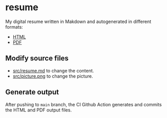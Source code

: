 # resume
My digital resume written in Makdown and autogenerated in different formats:
- [HTML](https://htmlpreview.github.io/?https://github.com/sergicanet9/resume/blob/main/resume-sergi-canet.html)
- [PDF](https://raw.githubusercontent.com/sergicanet9/resume/main/resume-sergi-canet.pdf)

## Modify source files
- [src/resume.md](https://github.com/sergicanet9/resume/blob/main/src/resume.md) to change the content.
- [src/picture.png](https://github.com/sergicanet9/resume/blob/main/src/picture.png) to change the picture.

## Generate output
After pushing to `main` branch, the CI Github Action generates and commits the HTML and PDF output files.
